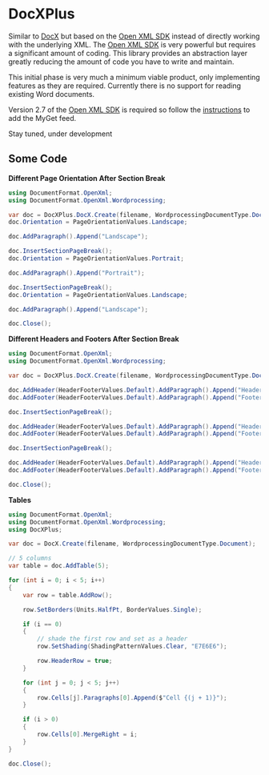 # DocXPlus
Similar to [DocX](https://github.com/WordDocX/DocX) but based on the [Open XML SDK](https://github.com/OfficeDev/Open-XML-SDK) instead of directly
working with the underlying XML. The [Open XML SDK](https://github.com/OfficeDev/Open-XML-SDK) is very powerful but requires a significant amount of coding. This library provides an abstraction layer 
greatly reducing the amount of code you have to write and maintain.

This initial phase is very much a minimum viable product, only implementing features as they are required. Currently there is no support for reading
existing Word documents.

Version 2.7 of the [Open XML SDK](https://github.com/OfficeDev/Open-XML-SDK) is required so follow the [instructions](https://github.com/OfficeDev/Open-XML-SDK#where-to-get-the-nuget-package) to add the MyGet feed.

Stay tuned, under development

## Some Code
**Different Page Orientation After Section Break**
``` c#
using DocumentFormat.OpenXml;
using DocumentFormat.OpenXml.Wordprocessing;

var doc = DocXPlus.DocX.Create(filename, WordprocessingDocumentType.Document);
doc.Orientation = PageOrientationValues.Landscape;

doc.AddParagraph().Append("Landscape");

doc.InsertSectionPageBreak();
doc.Orientation = PageOrientationValues.Portrait;

doc.AddParagraph().Append("Portrait");

doc.InsertSectionPageBreak();
doc.Orientation = PageOrientationValues.Landscape;

doc.AddParagraph().Append("Landscape");

doc.Close();
```
**Different Headers and Footers After Section Break**
```c#
using DocumentFormat.OpenXml;
using DocumentFormat.OpenXml.Wordprocessing;

var doc = DocXPlus.DocX.Create(filename, WordprocessingDocumentType.Document);

doc.AddHeader(HeaderFooterValues.Default).AddParagraph().Append("Header 1");
doc.AddFooter(HeaderFooterValues.Default).AddParagraph().Append("Footer 1");

doc.InsertSectionPageBreak();

doc.AddHeader(HeaderFooterValues.Default).AddParagraph().Append("Header 2");
doc.AddFooter(HeaderFooterValues.Default).AddParagraph().Append("Footer 2");

doc.InsertSectionPageBreak();

doc.AddHeader(HeaderFooterValues.Default).AddParagraph().Append("Header 3");
doc.AddFooter(HeaderFooterValues.Default).AddParagraph().Append("Footer 3");

doc.Close();
```
**Tables**
```c#
using DocumentFormat.OpenXml;
using DocumentFormat.OpenXml.Wordprocessing;
using DocXPlus;

var doc = DocX.Create(filename, WordprocessingDocumentType.Document);

// 5 columns
var table = doc.AddTable(5);

for (int i = 0; i < 5; i++)
{
    var row = table.AddRow();

    row.SetBorders(Units.HalfPt, BorderValues.Single);

    if (i == 0)
    {
        // shade the first row and set as a header
        row.SetShading(ShadingPatternValues.Clear, "E7E6E6");

        row.HeaderRow = true;
    }

    for (int j = 0; j < 5; j++)
    {
        row.Cells[j].Paragraphs[0].Append($"Cell {(j + 1)}");
    }

    if (i > 0)
    {
        row.Cells[0].MergeRight = i;
    }
}

doc.Close();
```